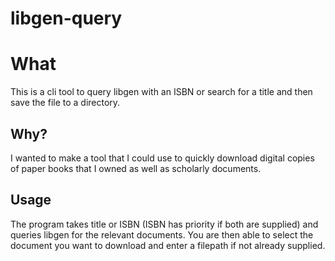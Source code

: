 # libgen-query
# What
This is a cli tool to query libgen with an ISBN or search for a title and then save the file to a directory.

## Why?
I wanted to make a tool that I could use to quickly download digital copies of paper books that I owned as well as scholarly documents.

## Usage
The program takes title or ISBN (ISBN has priority if both are supplied) and queries libgen for the relevant documents. You are then able
to select the document you want to download and enter a filepath if not already supplied.

